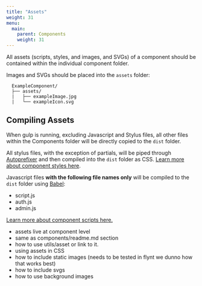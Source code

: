 ```yaml
---
title: "Assets"
weight: 31
menu:
  main:
    parent: Components
    weight: 31
---
```


All assets (scripts, styles, and images, and SVGs) of a component should be contained within the individual component folder.

Images and SVGs should be placed into the `assets` folder:

```
  ExampleComponent/
  ├── assets/
  |   ├── exampleImage.jpg
  |   └── exampleIcon.svg
```

## Compiling Assets

When gulp is running, excluding Javascript and Stylus files, all other files within the Components folder will be directly copied to the `dist` folder.

All stylus files, with the exception of partials, will be piped through [Autoprefixer](https://github.com/postcss/autoprefixer) and then compiled into the `dist` folder as CSS. [Learn more about component styles here](styles.md).

Javascript files **with the following file names only** will be compiled to the `dist` folder using [Babel](https://babeljs.io/):

- script.js
- auth.js
- admin.js

[Learn more about component scripts here.](/documentation/components/scripts/)

- assets live at component level
- same as components/readme.md section
- how to use utils/asset or link to it.
- using assets in CSS
- how to include static images (needs to be tested in flynt we dunno how that works best)
- how to include svgs
- how to use background images
